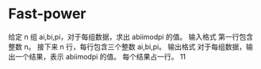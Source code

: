 # Fast-power
给定 n 组 ai,bi,pi，对于每组数据，求出 abiimodpi 的值。  输入格式 第一行包含整数 n。  接下来 n 行，每行包含三个整数 ai,bi,pi。  输出格式 对于每组数据，输出一个结果，表示 abiimodpi 的值。  每个结果占一行。
11

